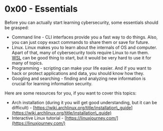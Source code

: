 # 0x00 - Essentials

Before you can actually start learning cybersecurity, some essentials should be grasped:

* Command line - CLI interfaces provide you a fast way to do things. Also, you can just copy exact commands to share them or save for future.
* Linux. Linux makes you to learn about the internals of OS and computer. Apart of that, many of cybersecurity tools require Linux to run them. [WSL](https://learn.microsoft.com/en-us/windows/wsl/install) can be good thing to start, but it would be very hard to use it for many of topics.
* Programming - scripting can make your life easier. And if you want to hack or protect applications and data, you should know how they.
* Googling and searching - finding and analyzing new information is crucial for learning information security.

Here are some resources for you, if you want to cover this topics:

* Arch installation (during it you will get good understanding, but it can be difficult) - [https://wiki.archlinux.org/title/installation\_guide](https://wiki.archlinux.org/title/installation\_guide)
* Interactive Linux tutorial - [https://linuxjourney.com/](https://linuxjourney.com/)



